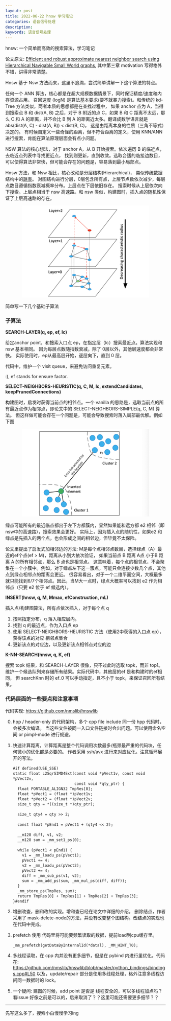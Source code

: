 ```yaml
---
layout: post
title: 2022-06-22 hnsw 学习笔记
categories: 语音信号处理
description: 
keywords: 语音信号处理
---
```


hnsw: 一个简单而高效的搜索算法，学习笔记

论文原文: [Efficient and robust approximate nearest neighbor search using Hierarchical Navigable Small World graphs](https://arxiv.org/pdf/1603.09320.pdf), 其中第三章 motivation 写得格外不错，讲得非常清楚。

Hnsw 基于 Nsw 方法而来，这里不追溯，尝试简单讲解一下这个算法的特点。

任何一个 ANN 算法，核心都是在超大规模数据情景下，同时保证精度/速度和内存资源占用。
召回速度 (logN) 是算法基本要求(要不就暴力搜索)。和传统的 kd-Tree 方法类似，两者本质的思想都是在查找过程中，
如果 anchor 点为 A，当得到搜索点 B 和 dist(A, B) 之后，对于 B 附近的点 C，如果 B 和 C 距离不太远，那么
 C 和 A 的距离，并不会比 B 到 A 的距离近太多。翻译成数学语言就是 abs(dist(A, C) - dist(A, B)) < dist(B, C)，
这是由距离本身的性质（三角不等式）决定的。
有时候自定义一些奇怪的距离，但不符合距离的定义，使用 KNN/ANN 进行搜索，肯能在算法原理层面会有点小问题。

NSW 算法的核心想法，对于 anchor A，从 B 开始搜索。依次遍历 B 的临近点，去临近点列表中寻找更近点，
找到则更新，直到收敛。选取合适的临接边数目，可以使得算法非常快，但可能会存在的问题是，容易落到最小局部点。 

Hnsw 方法，和 Nsw 相比，核心改动是分层结构(Hierarchical)，
类似传统数据结构中的[跳表](https://oi-wiki.org/ds/skiplist/)。
对图结构进行分层，0层包含所有点，上层节点数依次减少，每层点数目遵循指数衰减概率分布。上层点在下层依旧存在。
搜索时候从上层依次向下搜索。上层点相当于 nsw 高速路。和 nsw 类似，构建图时，插入点的随机性保证了上层高速路的存在。

<div style="text-align: center"><img src="https://github.com/Liu-Feng-deeplearning/Liu-Feng-deeplearning.github.io/blob/master/images/posts/2022/2022-06-22-hnsw-1.png?raw=true" width="400" /></div>

简单写一下几个基础子算法

### 子算法

**SEARCH-LAYER(q, ep, ef, lc)**

给定anchor point，和搜索入口点 ep，在指定层（lc）搜索最近点。算法实现和 nsw 基本相同。
因为每层点数随指数衰减，除了 0层以外，其他层速度都会非常快。
实际使用时，ep从最高层开始，逐层向下，直到 0 层。

代码中，维护一个 visit queue，来避免访问重复元素。

:), ef stands for ensure factor.

**SELECT-NEIGHBORS-HEURISTIC(q, C, M, lc, extendCandidates, keepPrunedConnections)**

构建图时，启发时获得当前点的相邻点。一个 vanilla 的思路是，选取当前点的所有最近点作为相邻点，即论文中的 SELECT-NEIGHBORS-SIMPLE(q, C, M) 算法。
但这样做可能会存在一个问题是，可能会导致搜索时落入局部最优解。例如下图

<div style="text-align: center"><img src="https://github.com/Liu-Feng-deeplearning/Liu-Feng-deeplearning.github.io/blob/master/images/posts/2022/2022-06-22-hnsw-2.png?raw=true" width="400" /></div>


绿点可能所有的最近临点都出于左下方都簇内，显然如果能和远方都 e2 相邻（即nsw中的高速路），搜索效果会更好。
实际上，因为插入点的随机性，如果e2 和绿点是先插入的两个点，也会形成之间的相邻边，但毕竟不太保险。

论文里提出了启发式加相邻边的方法: M是每个点相邻点数目，选择绿点（A）最近的ef个点(ef > M)，距离从小到大依次验证，
如果当前点 B 距离 A点 小于B 距离 A 的所有相邻点，那么 B 点也是相邻点。
这意味着，每个点的相邻点，不会聚集在一个小簇中。例如，对于绿点左下这一簇点，可能只会连接少数几个点，其他点到绿点相邻点的距离会更近。
很容易看出，对于一个二维平面空间，大概最多就只能找到6/7个相邻点。因此，当M大一点时，绿点大概率可以找到 e2 作为相邻点（只要 e2 位于 ef 候选内）。

**INSERT(hnsw, q, M, Mmax, efConstruction, mL)**

插入点/构建图算法，所有点依次插入，对于每个点 q
1. 按照指定分布，q 落入相应层内。
2. 找到 q 的最近点，作为入口点 ep
2. 使用 SELECT-NEIGHBORS-HEURISTIC 方法（使用2中获得的入口点 ep），获得该点的对应 相邻点集合
3. 更新该点的对应边，以及更新该点相邻点对应的边

**K-NN-SEARCH(hnsw, q, K, ef)**

搜索 topk 结果，和 SEARCH-LAYER 很像，只不过此时选取 topk，而非 top1。
维护一个候选队列来存储所有结果。实际代码中，其他层的ef 是和构建时的ef相同，
但 searchKnn 时的 ef_0 可以手动指定，且不小于 topk，来保证召回所有结果。


### 代码层面的一些要点和注意事项

代码实现: https://github.com/nmslib/hnswlib

0. hpp / header-only 的代码架构，多个 cpp file include 同一份 hpp 代码时，会被多次编译。
当这些文件被同一入口文件链接时会出问题。可以使用命名空间 or pimpl-mode 进行规避。
1. 快速计算距离，计算距离是整个代码调用次数最多/瓶颈最严重的代码块，任何微小的优化都是必要的。
作者采用 ssh/avx 进行来对应优化。注意循环展开的写法。

    ```text
    #if defined(USE_SSE)
    static float L2SqrSIMD4Ext(const void *pVect1v, const void *pVect2v,
                               const void *qty_ptr) {
      float PORTABLE_ALIGN32 TmpRes[8];
      float *pVect1 = (float *)pVect1v;
      float *pVect2 = (float *)pVect2v;
      size_t qty = *((size_t *)qty_ptr);
    
      size_t qty4 = qty >> 2;
    
      const float *pEnd1 = pVect1 + (qty4 << 2);
    
      __m128 diff, v1, v2;
      __m128 sum = _mm_set1_ps(0);
    
      while (pVect1 < pEnd1) {
        v1 = _mm_loadu_ps(pVect1);
        pVect1 += 4;
        v2 = _mm_loadu_ps(pVect2);
        pVect2 += 4;
        diff = _mm_sub_ps(v1, v2);
        sum = _mm_add_ps(sum, _mm_mul_ps(diff, diff));
      }
      _mm_store_ps(TmpRes, sum);
      return TmpRes[0] + TmpRes[1] + TmpRes[2] + TmpRes[3];
    }#endif
    ```

2. 增删改查，删和改的实现。增和查已经在论文中详细的介绍。
删除结点，作者采用了 mask-delete-node的方法，并没有改变整个图结构。改结点的实现也在代码中完成。

3. prefetch 使用
代码里将可能要频繁读取的数据，提前load到cpu缓存里。

    ```text
    _mm_prefetch(getDataByInternalId(*datal), _MM_HINT_T0);
    ``` 

4. 多线程读取，在 cpp 内并没有更多细节，但是在 pybind 内进行里优化。代码在: https://github.com/nmslib/hnswlib/blob/master/python_bindings/bindings.cpp#L50 
以及，update/repair 部分是使用多线程处理，格外注意多线程访问同一数据时的 lock。 

5. 一个疑问: 建图的时候，add point 是否是 线程安全的，可以多线程加点吗？
看issue 好像之前是可以的，后来取消了？？这里可能还需要更多细节？？

---

先写这么多了，搜索小白慢慢学习ing